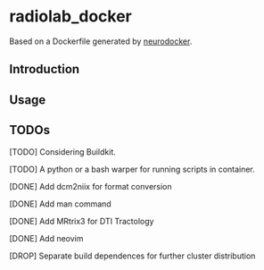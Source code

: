 # radiolab_docker

Based on a Dockerfile generated by [neurodocker](https://github.com/ReproNim/neurodocker).

## Introduction

## Usage

## TODOs

[TODO] Considering Buildkit.

[TODO] A python or a bash warper for running scripts in container.

[DONE] Add dcm2niix for format conversion

[DONE] Add man command

[DONE] Add MRtrix3 for DTI Tractology

[DONE] Add neovim

[DROP] Separate build dependences for further cluster distribution
